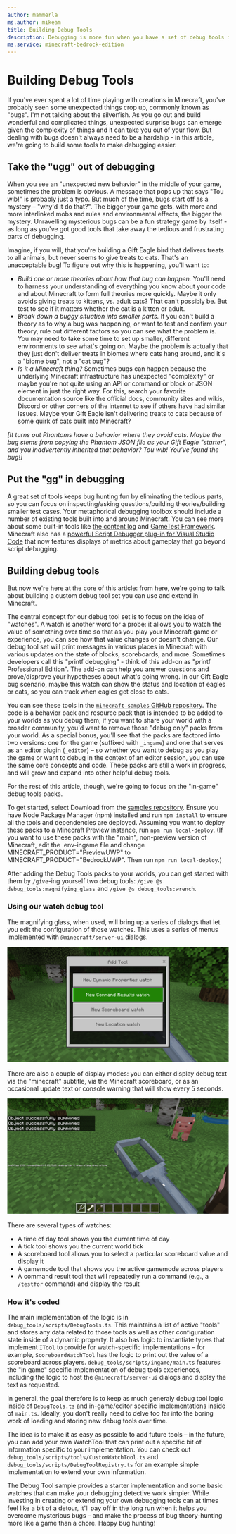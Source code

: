 ```yaml
---
author: mammerla
ms.author: mikeam
title: Building Debug Tools
description: Debugging is more fun when you have a set of debug tools in your toolbox.
ms.service: minecraft-bedrock-edition
---
```


# Building Debug Tools

If you've ever spent a lot of time playing with creations in Minecraft, you've probably seen some unexpected things crop up, commonly known as "bugs". I'm not talking about the silverfish. As you go out and build wonderful and complicated things, unexpected surprise bugs can emerge given the complexity of things and it can take you out of your flow. But dealing with bugs doesn't always need to be a hardship - in this article, we're going to build some tools to make debugging easier.

## Take the "ugg" out of debugging

When you see an "unexpected new behavior" in the middle of your game, sometimes the problem is obvious. A message that pops up that says "Tou wib!" is probably just a typo. But much of the time, bugs start off as a mystery – "why'd it do that?". The bigger your game gets, with more and more interlinked mobs and rules and environmental effects, the bigger the mystery. Unravelling mysterious bugs can be a fun strategy game by itself - as long as you've got good tools that take away the tedious and frustrating parts of debugging.

Imagine, if you will, that you're building a Gift Eagle bird that delivers treats to all animals, but never seems to give treats to cats. That's an unacceptable bug! To figure out why this is happening, you'll want to:

* _Build one or more theories about how that bug can happen._ You'll need to harness your understanding of everything you know about your code and about Minecraft to form full theories more quickly. Maybe it only avoids giving treats to kittens, vs. adult cats? That can't possibly be. But test to see if it matters whether the cat is a kitten or adult.
* _Break down a buggy situation into smaller parts._ If you can't build a theory as to why a bug was happening, or want to test and confirm your theory, rule out different factors so you can see what the problem is. You may need to take some time to set up smaller, different environments to see what's going on. Maybe the problem is actually that they just don't deliver treats in biomes where cats hang around, and it's a "biome bug", not a "cat bug"?
* _Is it a Minecraft thing?_ Sometimes bugs can happen because the underlying Minecraft infrastructure has unexpected "complexity" or maybe you're not quite using an API or command or block or JSON element in just the right way. For this, search your favorite documentation source like the official docs, community sites and wikis, Discord or other corners of the internet to see if others have had similar issues. Maybe your Gift Eagle isn't delivering treats to cats because of some quirk of cats built into Minecraft?

_[It turns out Phantoms have a behavior where they avoid cats. Maybe the bug stems from copying  the Phantom JSON file as your Gift Eagle "starter", and you inadvertently inherited that behavior? Tou wib! You've found the bug!]_

## Put the "gg" in debugging

A great set of tools keeps bug hunting fun by eliminating the tedious parts, so you can focus on inspecting/asking questions/building theories/building smaller test cases. Your metaphorical debugging toolbox should include a number of existing tools built into and around Minecraft. You can see more about some built-in tools like [the content log](https://learn.microsoft.com/minecraft/creator/documents/contenterrorlog?view=minecraft-bedrock-stable) and [GameTest Framework](https://learn.microsoft.com/minecraft/creator/documents/gametestgettingstarted?view=minecraft-bedrock-stable). Minecraft also has a [powerful Script Debugger plug-in for Visual Studio Code](https://learn.microsoft.com/minecraft/creator/documents/scriptdevelopertools?view=minecraft-bedrock-stable) that now features displays of metrics about gameplay that go beyond script debugging.

## Building debug tools

But now we're here at the core of this article: from here, we're going to talk about building a custom debug tool set you can use and extend in Minecraft.

The central concept for our debug tool set is to focus on the idea of "watches". A watch is another word for a probe: it allows you to watch the value of something over time so that as you play your Minecraft game or experience, you can see how that value changes or doesn't change. Our debug tool set will print messages in various places in Minecraft with various updates on the state of blocks, scoreboards, and more. Sometimes developers call this "printf debugging" - think of this add-on as "printf Professional Edition". The add-on can help you answer questions and prove/disprove your hypotheses about what's going wrong. In our Gift Eagle bug scenario, maybe this watch can show the status and location of eagles or cats, so you can track when eagles get close to cats.

You can see these tools in the [`minecraft-samples` GitHub repository](https://github.com/microsoft/minecraft-samples/tree/main/debug_tools). The code is a behavior pack and resource pack that is intended to be added to your worlds as you debug them; if you want to share your world with a broader community, you'd want to remove those "debug only" packs from your world. As a special bonus, you'll see that the packs are factored into two versions: one for the game (suffixed with `_ingame`) and one that serves as an editor plugin (`_editor`) – so whether you want to debug as you play the game or want to debug in the context of an editor session, you can use the same core concepts and code. These packs are still a work in progress, and will grow and expand into other helpful debug tools.

For the rest of this article, though, we're going to focus on the "in-game" debug tools packs.

To get started, select Download from the [samples repository](https://github.com/microsoft/minecraft-samples). Ensure you have Node Package Manager (npm) installed and run `npm install` to ensure all the tools and dependencies are deployed. Assuming you want to deploy these packs to a Minecraft Preview instance, run `npm run local-deploy`. (If you want to use these packs with the "main", non-preview version of Minecraft, edit the .env-ingame file and change MINECRAFT_PRODUCT="PreviewUWP" to MINECRAFT_PRODUCT="BedrockUWP". Then run `npm run local-deploy`.)

After adding the Debug Tools packs to your worlds, you can get started with them by `/give`-ing yourself two debug tools: `/give @s debug_tools:magnifying_glass` and `/give @s debug_tools:wrench`.

### Using our watch debug tool

The magnifying glass, when used, will bring up a series of dialogs that let you edit the configuration of those watches. This uses a series of menus implemented with `@minecraft/server-ui` dialogs.

![Adding a new watch](./Media/debug_addwatch.png)

There are also a couple of display modes: you can either display debug text via the "minecraft" subtitle, via the Minecraft scoreboard, or as an occasional update text or console warning that will show every 5 seconds.

![Displaying several watch results in an on-screen display](./Media/debug_header.png)

There are several types of watches:

* A time of day tool shows you the current time of day
* A tick tool shows you the current world tick
* A scoreboard tool allows you to select a particular scoreboard value and display it
* A gamemode tool that shows you the active gamemode across players
* A command result tool that will repeatedly run a command (e.g., a `/testfor` command) and display the result

### How it's coded

The main implementation of the logic is in `debug_tools/scripts/DebugTools.ts`. This maintains a list of active "tools" and stores any data related to those tools as well as other configuration state inside of a dynamic property. It also has logic to instantiate types that implement `ITool` to provide for watch-specific implementations – for example, `ScoreboardWatchTool` has the logic to print out the value of a scoreboard across players. `debug_tools/scripts/ingame/main.ts` features the "in game" specific implementation of debug tools experiences, including the logic to host the `@minecraft/server-ui` dialogs and display the text as requested.

In general, the goal therefore is to keep as much generaly debug tool logic inside of `DebugTools.ts` and in-game/editor specific implementations inside of `main.ts`. Ideally, you don't really need to delve too far into the boring work of loading and storing new debug tools over time.

The idea is to make it as easy as possible to add future tools – in the future, you can add your own WatchTool that can print out a specific bit of information specific to your implementation. You can check out `debug_tools/scripts/tools/CustomWatchTool.ts` and `debug_tools/scripts/DebugToolRegistry.ts` for an example simple implementation to extend your own information.

The Debug Tool sample provides a starter implementation and some basic watches that can make your debugging detective work simpler. While investing in creating or extending your own debugging tools can at times feel like a bit of a detour, it'll pay off in the long run when it helps you overcome mysterious bugs – and make the process of bug theory-hunting more like a game than a chore. Happy bug hunting!
